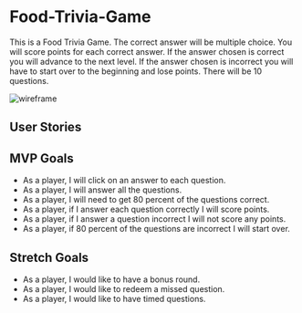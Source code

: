 # Food-Trivia-Game

This is a Food Trivia Game. The correct answer will be multiple choice. You will score points for each correct answer. If the answer chosen is correct you will advance to the next level. If the answer chosen is incorrect you will have to start over to the beginning and lose points. There will be 10 questions.

![wireframe](https://imgur.com/jNJ6qXs.png)

## User Stories

## MVP Goals 

- As a player, I will click on an answer to each question.
- As a player, I will answer all the questions.
- As a player, I will need to get 80 percent of the questions correct.
- As a player, if I answer each question correctly I will score points.
- As a player, if I answer a question incorrect I will not score any points.
- As a player, if 80 percent of the questions are incorrect I will start over.

## Stretch Goals

- As a player, I would like to have a bonus round.
- As a player, I would like to redeem a missed question.
- As a player, I would like to have timed questions.
